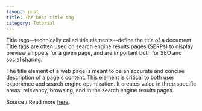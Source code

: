 ```yaml
---
layout: post
title: The best title tag
category: Tutorial
---
```

Title tags—technically called title elements—define the title of a document. Title tags are often used on search engine results pages (SERPs) to display preview snippets for a given page, and are important both for SEO and social sharing.

The title element of a web page is meant to be an accurate and concise description of a page's content. This element is critical to both user experience and search engine optimization. It creates value in three specific areas: relevancy, browsing, and in the search engine results pages.

Source / Read more [here](https://moz.com/learn/seo/title-tag).
